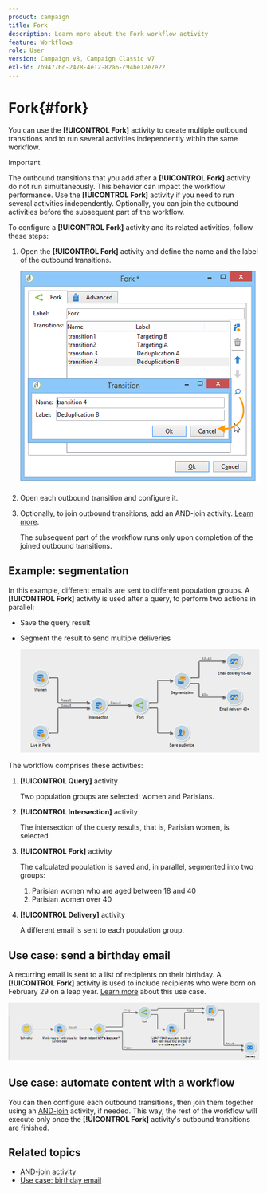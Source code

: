 ```yaml
---
product: campaign
title: Fork
description: Learn more about the Fork workflow activity
feature: Workflows
role: User
version: Campaign v8, Campaign Classic v7
exl-id: 7b94776c-2478-4e12-82a6-c94be12e7e22
---
```

# Fork{#fork}



You can use the **[!UICONTROL Fork]** activity to create multiple outbound transitions and to run several activities independently within the same workflow.

>[!IMPORTANT]
>
>The outbound transitions that you add after a **[!UICONTROL Fork]** activity do not run simultaneously. This behavior can impact the workflow performance. Use the **[!UICONTROL Fork]** activity if you need to run several activities independently. Optionally, you can join the outbound activities before the subsequent part of the workflow.

To configure a **[!UICONTROL Fork]** activity and its related activities, follow these steps:

1. Open the **[!UICONTROL Fork]** activity and define the name and the label of the outbound transitions.

    ![](assets/s_user_segmentation_fork.png)

1. Open each outbound transition and configure it.
1. Optionally, to join outbound transitions, add an AND-join activity. [Learn more](and-join.md).

   The subsequent part of the workflow runs only upon completion of the joined outbound transitions.

## Example: segmentation

In this example, different emails are sent to different population groups. A **[!UICONTROL Fork]** activity is used after a query, to perform two actions in parallel:

* Save the query result
* Segment the result to send multiple deliveries

    ![The fork activity follows the intersection of two queries and precedes a list update activity and a split activity.](assets/wkf_fork_example.png)

The workflow comprises these activities:

1. **[!UICONTROL Query]** activity

   Two population groups are selected: women and Parisians.

1. **[!UICONTROL Intersection]** activity

   The intersection of the query results, that is, Parisian women, is selected.

1. **[!UICONTROL Fork]** activity

   The calculated population is saved and, in parallel, segmented into two groups:

   1. Parisian women who are aged between 18 and 40
   1. Parisian women over 40

1. **[!UICONTROL Delivery]** activity

   A different email is sent to each population group.

## Use case: send a birthday email

A recurring email is sent to a list of recipients on their birthday. A **[!UICONTROL Fork]** activity is used to include recipients who were born on February 29 on a leap year. [Learn more](send-a-birthday-email.md) about this use case.

![The fork activity follows a test activity and precedes two query activities.](assets/birthday-workflow_usecase_1.png)

## Use case: automate content with a workflow


You can then configure each outbound transitions, then join them together using an [AND-join](and-join.md) activity, if needed. This way, the rest of the workflow will execute only once the **[!UICONTROL Fork]** activity's outbound transitions are finished.

## Related topics

* [AND-join activity](and-join.md)
* [Use case: birthday email](send-a-birthday-email.md)
